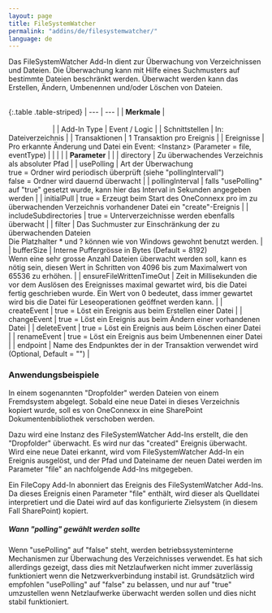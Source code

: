 ```yaml
---
layout: page
title: FileSystemWatcher
permalink: "addins/de/filesystemwatcher/"
language: de
---
```


Das FileSystemWatcher Add-In dient zur Überwachung von Verzeichnissen und Dateien. Die Überwachung kann mit Hilfe eines Suchmusters auf bestimmte Dateien beschränkt werden. Überwacht werden kann das Erstellen, Ändern, Umbenennen und/oder Löschen von Dateien.<br /><br />

{:.table .table-striped}
| --- | --- |
| __Merkmale__ | &nbsp;&nbsp;&nbsp;&nbsp;&nbsp;&nbsp;&nbsp;&nbsp;&nbsp;&nbsp;&nbsp;&nbsp;&nbsp;&nbsp;&nbsp;&nbsp;&nbsp;&nbsp;&nbsp;&nbsp;&nbsp;&nbsp;&nbsp;&nbsp;&nbsp;&nbsp;&nbsp;&nbsp;&nbsp;&nbsp;&nbsp;&nbsp;&nbsp;&nbsp;&nbsp;&nbsp;&nbsp;&nbsp;&nbsp;&nbsp;&nbsp;&nbsp;&nbsp;&nbsp;&nbsp;&nbsp;&nbsp;&nbsp;&nbsp;&nbsp;&nbsp;&nbsp;&nbsp;&nbsp;&nbsp;&nbsp;&nbsp;&nbsp;&nbsp;&nbsp;&nbsp;&nbsp;&nbsp;&nbsp;&nbsp;&nbsp;&nbsp;&nbsp;&nbsp;&nbsp;&nbsp;&nbsp;&nbsp;&nbsp;&nbsp;&nbsp;&nbsp;&nbsp;&nbsp;&nbsp;&nbsp;&nbsp;&nbsp;&nbsp;&nbsp;&nbsp;&nbsp;&nbsp;&nbsp;&nbsp;&nbsp;&nbsp;&nbsp;&nbsp;&nbsp;&nbsp;&nbsp;&nbsp;&nbsp;&nbsp;&nbsp;&nbsp;&nbsp;&nbsp;&nbsp;&nbsp;&nbsp;&nbsp;&nbsp;&nbsp;&nbsp;&nbsp;&nbsp;&nbsp;&nbsp;&nbsp;&nbsp;&nbsp;&nbsp;&nbsp;&nbsp;&nbsp;&nbsp;&nbsp;&nbsp;&nbsp;&nbsp;&nbsp;&nbsp;&nbsp;&nbsp;&nbsp;&nbsp;&nbsp;&nbsp;&nbsp;&nbsp;&nbsp;&nbsp;&nbsp;&nbsp;&nbsp;&nbsp;&nbsp;&nbsp;&nbsp;&nbsp;&nbsp;&nbsp; |
| Add-In Type | Event / Logic |
| Schnittstellen | In: Dateiverzeichnis |
| Transaktionen | 1 Transaktion pro Ereignis |
| Ereignisse | Pro erkannte Änderung und Datei ein Event: &lt;Instanz&gt; (Parameter = file, eventType) |
| | |
| __Parameter__ | |
| directory | Zu überwachendes Verzeichnis als absoluter Pfad |
| usePolling | Art der Überwachung<br />true = Ordner wird periodisch überprüft (siehe "pollingIntervall")<br />false = Ordner wird dauernd überwacht |
| pollingInterval | falls "usePolling" auf "true" gesetzt wurde, kann hier das Interval in Sekunden angegeben werden |
| initialPull | true = Erzeugt beim Start des OneConnexx pro im zu überwachenden Verzeichnis vorhandener Datei ein "create"-Ereignis |
| includeSubdirectories | true = Unterverzeichnisse werden ebenfalls überwacht |
| filter | Das Suchmuster zur Einschränkung der zu überwachenden Dateien<br />Die Platzhalter * und ? können wie von Windows gewohnt benutzt werden. |
| bufferSize | Interne Puffergrösse in Bytes (Default = 8192)<br/>Wenn eine sehr grosse Anzahl Dateien überwacht werden soll, kann es nötig sein, diesen Wert in Schritten von 4096 bis zum Maximalwert von 65536 zu erhöhen. |
| ensureFileWrittenTimeOut | Zeit in Millisekunden die vor dem Auslösen des Ereignisses maximal gewartet wird, bis die Datei fertig geschrieben wurde. Ein Wert von 0 bedeutet, dass immer gewartet wird bis die Datei für Leseoperationen geöffnet werden kann. |
| createEvent | true = Löst ein Ereignis aus beim Erstellen einer Datei |
| changeEvent | true = Löst ein Ereignis aus beim Ändern einer vorhandenen Datei |
| deleteEvent | true = Löst ein Ereignis aus beim Löschen einer Datei |
| renameEvent | true = Löst ein Ereignis aus beim Umbenennen einer Datei |
| endpoint | Name des Endpunktes der in der Transaktion verwendet wird (Optional, Default = "") |

### Anwendungsbeispiele 

In einem sogenannten "Dropfolder" werden Dateien von einem Fremdsystem abgelegt. Sobald eine neue Datei in dieses Verzeichnis kopiert wurde, soll es von OneConnexx in eine SharePoint Dokumentenbibliothek verschoben werden.

Dazu wird eine Instanz des FileSystemWatcher Add-Ins erstellt, die den "Dropfolder" überwacht. Es wird nur das "created" Ereignis überwacht. Wird eine neue Datei erkannt, wird vom FileSystemWatcher Add-In ein Ereignis ausgelöst, und der Pfad und Dateiname der neuen Datei werden im Parameter "file" an nachfolgende Add-Ins mitgegeben.

Ein FileCopy Add-In abonniert das Ereignis des FileSystemWatcher Add-Ins. Da dieses Ereignis einen Parameter "file" enthält, wird dieser als Quelldatei interpretiert und die Datei wird auf das konfigurierte Zielsystem (in diesem Fall SharePoint) kopiert.

##### Wann "polling" gewählt werden sollte

Wenn "usePolling" auf "false" steht, werden betriebssysteminterne Mechanismen zur Überwachung des Verzeichnisses verwendet. Es hat sich allerdings gezeigt, dass dies mit Netzlaufwerken nicht immer zuverlässig funktioniert wenn die Netzwerkverbindung instabil ist. Grundsätzlich wird empfohlen "usePolling" auf "false" zu belassen, und nur auf "true" umzustellen wenn Netzlaufwerke überwacht werden sollen und dies nicht stabil funktioniert.

